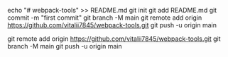 echo "# webpack-tools" >> README.md
git init
git add README.md
git commit -m "first commit"
git branch -M main
git remote add origin https://github.com/vitalii7845/webpack-tools.git
git push -u origin main

git remote add origin https://github.com/vitalii7845/webpack-tools.git
git branch -M main
git push -u origin main

